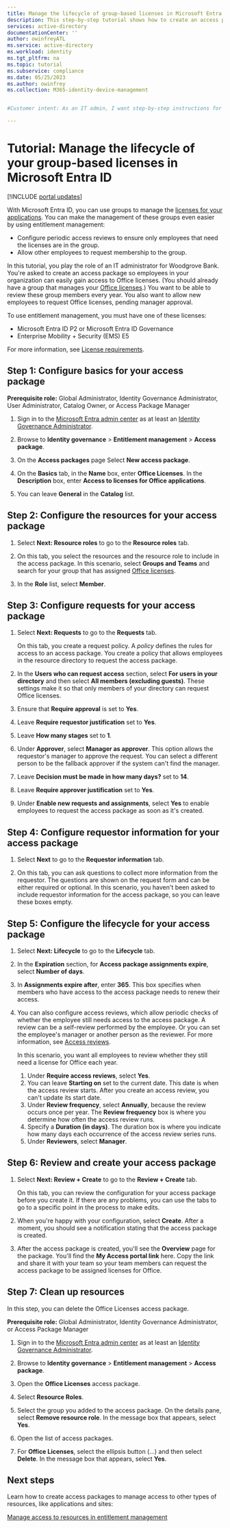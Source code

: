 ```yaml
---
title: Manage the lifecycle of group-based licenses in Microsoft Entra ID
description: This step-by-step tutorial shows how to create an access package for managing group-based licenses in entitlement management.
services: active-directory
documentationCenter: ''
author: owinfreyATL
ms.service: active-directory
ms.workload: identity
ms.tgt_pltfrm: na
ms.topic: tutorial
ms.subservice: compliance
ms.date: 05/25/2023
ms.author: owinfrey
ms.collection: M365-identity-device-management


#Customer intent: As an IT admin, I want step-by-step instructions for creating an access package for managing the lifecycle of group-based licenses.

---
```

# Tutorial: Manage the lifecycle of your group-based licenses in Microsoft Entra ID

[!INCLUDE [portal updates](~/includes/portal-update.md)]
 
With Microsoft Entra ID, you can use groups to manage the [licenses for your applications](../enterprise-users/licensing-groups-assign.md). You can make the management of these groups even easier by using entitlement management: 

* Configure periodic access reviews to ensure only employees that need the licenses are in the group. 
* Allow other employees to request membership to the group.

In this tutorial, you play the role of an IT administrator for Woodgrove Bank. You're asked to create an access package so employees in your organization can easily gain access to Office licenses. (You should already have a group that manages your [Office licenses](../enterprise-users/licensing-groups-assign.md).) You want to be able to review these group members every year. You also want to allow new employees to request Office licenses, pending manager approval.
 
To use entitlement management, you must have one of these licenses:

- Microsoft Entra ID P2 or Microsoft Entra ID Governance
- Enterprise Mobility + Security (EMS) E5

For more information, see [License requirements](entitlement-management-overview.md#license-requirements).
## Step 1: Configure basics for your access package

**Prerequisite role:** Global Administrator, Identity Governance Administrator, User Administrator, Catalog Owner, or Access Package Manager

1. Sign in to the [Microsoft Entra admin center](https://entra.microsoft.com) as at least an [Identity Governance Administrator](~/identity/role-based-access-control/permissions-reference.md#identity-governance-administrator).

1. Browse to **Identity governance** > **Entitlement management** > **Access package**.

1. On the **Access packages** page Select **New access package**.

1. On the **Basics** tab, in the **Name** box, enter **Office Licenses**. In the **Description** box, enter **Access to licenses for Office applications**.

1. You can leave **General** in the **Catalog** list.

## Step 2: Configure the resources for your access package

1. Select **Next: Resource roles** to go to the **Resource roles** tab.

1. On this tab, you select the resources and the resource role to include in the access package. In this scenario, select **Groups and Teams** and search for your group that has assigned [Office licenses](../enterprise-users/licensing-groups-assign.md).

1. In the **Role** list, select **Member**.

## Step 3: Configure requests for your access package

1. Select **Next: Requests** to go to the **Requests** tab.

   On this tab, you create a request policy. A *policy* defines the rules for access to an access package. You create a policy that allows employees in the resource directory to request the access package.

1. In the **Users who can request access** section, select **For users in your directory** and then select **All members (excluding guests)**. These settings make it so that only members of your directory can request Office licenses.

1. Ensure that **Require approval** is set to **Yes**.

1. Leave **Require requestor justification** set to **Yes**.

1. Leave **How many stages** set to **1**.

1. Under **Approver**, select **Manager as approver**. This option allows the requestor's manager to approve the request. You can select a different person to be the fallback approver if the system can't find the manager.

1. Leave **Decision must be made in how many days?** set to **14**.

1. Leave **Require approver justification** set to **Yes**.

1. Under **Enable new requests and assignments**, select **Yes** to enable employees to request the access package as soon as it's created.

## Step 4: Configure requestor information for your access package

1. Select **Next** to go to the **Requestor information** tab.

1. On this tab, you can ask questions to collect more information from the requestor. The questions are shown on the request form and can be either required or optional. In this scenario, you haven't been asked to include requestor information for the access package, so you can leave these boxes empty.

## Step 5: Configure the lifecycle for your access package

1. Select **Next: Lifecycle** to go to the **Lifecycle** tab.

1. In the **Expiration** section, for **Access package assignments expire**, select **Number of days**.
	
1. In **Assignments expire after**, enter **365**. This box specifies when members who have access to the access package needs to renew their access. 

1. You can also configure access reviews, which allow periodic checks of whether the employee still needs access to the access package. A review can be a self-review performed by the employee. Or you can set the employee's manager or another person as the reviewer. For more information, see [Access reviews](entitlement-management-access-reviews-create.md). 
 
    In this scenario, you want all employees to review whether they still need a license for Office each year.

    1. Under **Require access reviews**, select **Yes**.
    1. You can leave **Starting on** set to the current date. This date is when the access review starts. After you create an access review, you can't update its start date.
    1. Under **Review frequency**, select **Annually**, because the review occurs once per year. The **Review frequency** box is where you determine how often the access review runs.
    1. Specify a **Duration (in days)**.  The duration box is where you indicate how many days each occurrence of the access review series runs.
    1. Under **Reviewers**, select **Manager**.

## Step 6: Review and create your access package

1. Select **Next: Review + Create** to go to the **Review + Create** tab.

   On this tab, you can review the configuration for your access package before you create it. If there are any problems, you can use the tabs to go to a specific point in the process to make edits.

1. When you're happy with your configuration, select **Create**. After a moment, you should see a notification stating that the access package is created.

1. After the access package is created, you'll see the **Overview** page for the package. You'll find the **My Access portal link** here. Copy the link and share it with your team so your team members can request the access package to be assigned licenses for Office.

## Step 7: Clean up resources

In this step, you can delete the Office Licenses access package. 

**Prerequisite role:** Global Administrator, Identity Governance Administrator, or Access Package Manager

1. Sign in to the [Microsoft Entra admin center](https://entra.microsoft.com) as at least an [Identity Governance Administrator](~/identity/role-based-access-control/permissions-reference.md#identity-governance-administrator).

1. Browse to **Identity governance** > **Entitlement management** > **Access package**.

1. Open the **Office Licenses** access package. 

1. Select **Resource Roles**.

1. Select the group you added to the access package. On the details pane, select **Remove resource role**. In the message box that appears, select **Yes**.

1. Open the list of access packages.

1. For **Office Licenses**, select the ellipsis button (...) and then select **Delete**. In the message box that appears, select **Yes**.

## Next steps

Learn how to create access packages to manage access to other types of resources, like applications and sites: 

[Manage access to resources in entitlement management](./entitlement-management-access-package-first.md)
